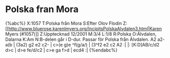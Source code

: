 # Polska fran Mora

{%abc%}
X:1057
T:Polska från Mora
S:Efter Olov Flodin
Z:[[http://www.bluerose.karenlmyers.org/IncipitsPolskaAlvdalen3.html|Karen Myers (#1057)]]
Z:Upptecknad 12/2001
M:3/4
L:1/8
R:Polska
O:Älvdalen, Dalarna
K:Am
N:B-delen går i D-dur. Passar för Polska från Älvdalen.
A2 a2- a(b | (3a2) g2 e2 c2- | c>(e g)e ^f(g/a/) | (3^f2 e2 c2 A2 :|
|: [K:D]AB/c/d2 d>c | d>e fe/d/c2 | c>e ga f>d | ecd4 :|
{%endabc%}

